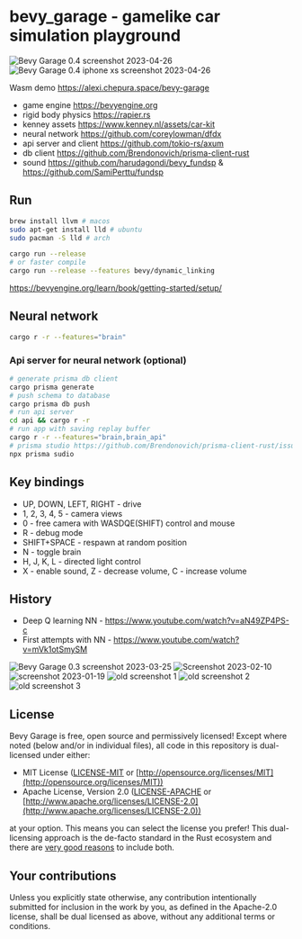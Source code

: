 # bevy_garage - gamelike car simulation playground

![Bevy Garage 0.4 screenshot 2023-04-26](https://user-images.githubusercontent.com/5582266/234481952-f9c90a7e-70a5-4e04-ab25-4d150d8fff32.jpg)
![Bevy Garage 0.4 iphone xs screenshot 2023-04-26](https://user-images.githubusercontent.com/5582266/234482437-bf04fd5f-c8d6-4272-a4ee-338f3ba90ad3.jpg)


Wasm demo <https://alexi.chepura.space/bevy-garage>

- game engine <https://bevyengine.org>
- rigid body physics <https://rapier.rs>
- kenney assets <https://www.kenney.nl/assets/car-kit>
- neural network <https://github.com/coreylowman/dfdx>
- api server and client <https://github.com/tokio-rs/axum>
- db client <https://github.com/Brendonovich/prisma-client-rust>
- sound <https://github.com/harudagondi/bevy_fundsp> & <https://github.com/SamiPerttu/fundsp>

## Run

```sh
brew install llvm # macos
sudo apt-get install lld # ubuntu
sudo pacman -S lld # arch
```

```sh
cargo run --release
# or faster compile
cargo run --release --features bevy/dynamic_linking
```

<https://bevyengine.org/learn/book/getting-started/setup/>

## Neural network
```sh
cargo r -r --features="brain"
```

### Api server for neural network (optional)
```sh
# generate prisma db client
cargo prisma generate
# push schema to database
cargo prisma db push
# run api server
cd api && cargo r -r
# run app with saving replay buffer
cargo r -r --features="brain,brain_api"
# prisma studio https://github.com/Brendonovich/prisma-client-rust/issues/96
npx prisma sudio
```

## Key bindings

- UP, DOWN, LEFT, RIGHT - drive
- 1, 2, 3, 4, 5 - camera views
- 0 - free camera with WASDQE(SHIFT) control and mouse
- R - debug mode
- SHIFT+SPACE - respawn at random position
- N - toggle brain
- H, J, K, L - directed light control
- X - enable sound, Z - decrease volume, C - increase volume

## History

- Deep Q learning NN - <https://www.youtube.com/watch?v=aN49ZP4PS-c>
- First attempts with NN - <https://www.youtube.com/watch?v=mVk1otSmySM>

![Bevy Garage 0.3 screenshot 2023-03-25](https://user-images.githubusercontent.com/5582266/227719005-d22da207-188c-4a6e-9582-68aa8616e9ca.jpg)
![Screenshot 2023-02-10](https://user-images.githubusercontent.com/5582266/218020620-d50663a7-a38f-4431-8abf-8d794e552b6f.jpeg)
![screenshot 2023-01-19](https://user-images.githubusercontent.com/5582266/214000445-8fa5ac99-2412-416e-9905-8640c8d51502.jpg)
![old screenshot 1](https://user-images.githubusercontent.com/5582266/188065552-f1abd35e-10f9-43fa-935e-3530f3292dde.png)
![old screenshot 2](https://user-images.githubusercontent.com/5582266/180704095-2d4d6819-0b35-4653-b8e6-a3a50f793a9c.png)
![old screenshot 3](https://user-images.githubusercontent.com/5582266/177758958-3ac7a6da-b178-45bf-a9f4-edb25de3008e.jpg)

## License

Bevy Garage is free, open source and permissively licensed!
Except where noted (below and/or in individual files), all code in this repository is dual-licensed under either:

- MIT License ([LICENSE-MIT](LICENSE-MIT) or [http://opensource.org/licenses/MIT](http://opensource.org/licenses/MIT))
- Apache License, Version 2.0 ([LICENSE-APACHE](LICENSE-APACHE) or [http://www.apache.org/licenses/LICENSE-2.0](http://www.apache.org/licenses/LICENSE-2.0))

at your option.
This means you can select the license you prefer!
This dual-licensing approach is the de-facto standard in the Rust ecosystem and there are [very good reasons](https://github.com/bevyengine/bevy/issues/2373) to include both.

## Your contributions

Unless you explicitly state otherwise, any contribution intentionally submitted for inclusion in the work by you, as defined in the Apache-2.0 license, shall be dual licensed as above, without any additional terms or conditions.
